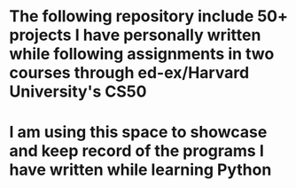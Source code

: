 # The following repository include 50+ projects I have personally written while following assignments in two courses through ed-ex/Harvard University's CS50

# I am using this space to showcase and keep record of the programs I have written while learning Python
